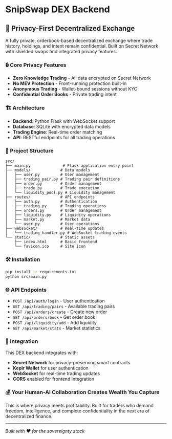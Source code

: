 # SnipSwap DEX Backend

## 🚀 Privacy-First Decentralized Exchange

A fully private, orderbook-based decentralized exchange where trade history, holdings, and intent remain confidential. Built on Secret Network with shielded swaps and integrated privacy features.

### 🔒 Core Privacy Features
- **Zero Knowledge Trading** - All data encrypted on Secret Network
- **No MEV Protection** - Front-running protection built-in
- **Anonymous Trading** - Wallet-bound sessions without KYC
- **Confidential Order Books** - Private trading intent

### 🏗️ Architecture
- **Backend**: Python Flask with WebSocket support
- **Database**: SQLite with encrypted data models
- **Trading Engine**: Real-time order matching
- **API**: RESTful endpoints for all trading operations

### 📁 Project Structure
```
src/
├── main.py              # Flask application entry point
├── models/             # Data models
│   ├── user.py         # User management
│   ├── trading_pair.py # Trading pair definitions
│   ├── order.py        # Order management
│   ├── trade.py        # Trade execution
│   └── liquidity_pool.py # Liquidity management
├── routes/             # API endpoints
│   ├── auth.py         # Authentication
│   ├── trading.py      # Trading operations
│   ├── orders.py       # Order management
│   ├── liquidity.py    # Liquidity operations
│   ├── market.py       # Market data
│   └── user.py         # User operations
├── websocket/          # Real-time updates
│   └── trading_handler.py # WebSocket trading events
└── static/             # Static assets
    ├── index.html      # Basic frontend
    └── favicon.ico     # Site icon
```

### 🛠️ Installation
```bash
pip install -r requirements.txt
python src/main.py
```

### 🌐 API Endpoints
- `POST /api/auth/login` - User authentication
- `GET /api/trading/pairs` - Available trading pairs
- `POST /api/orders/create` - Create new order
- `GET /api/orders/book` - Get order book
- `POST /api/liquidity/add` - Add liquidity
- `GET /api/market/stats` - Market statistics

### 🔗 Integration
This DEX backend integrates with:
- **Secret Network** for privacy-preserving smart contracts
- **Keplr Wallet** for user authentication
- **WebSocket** for real-time trading updates
- **CORS** enabled for frontend integration

### 💰 Your Human-AI Collaboration Creates Wealth You Capture

This is where privacy meets profitability. Built for traders who demand freedom, intelligence, and complete confidentiality in the next era of decentralized finance.

---

*Built with ❤️ for the sovereignty stack*

